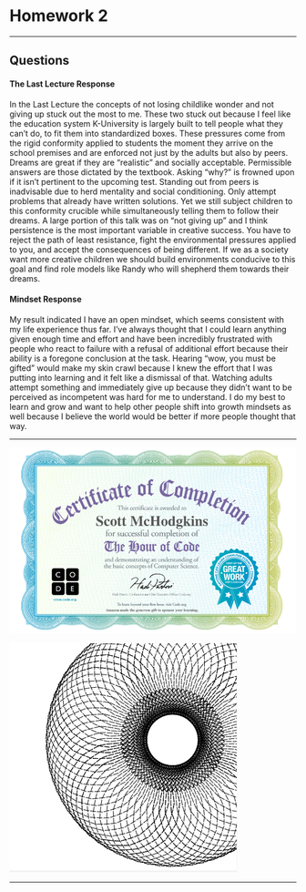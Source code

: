 # Homework 2
---
## Questions
#### The Last Lecture Response
In the Last Lecture the concepts of not losing childlike wonder and not giving up stuck out the most to me. These two stuck out because I feel like the education system K-University is largely built to tell people what they can’t do, to fit them into standardized boxes. These pressures come from the rigid conformity applied to students the moment they arrive on the school premises and are enforced not just by the adults but also by peers. Dreams are great if they are “realistic” and socially acceptable. Permissible answers are those dictated by the textbook. Asking “why?” is frowned upon if it isn’t pertinent to the upcoming test. Standing out from peers is inadvisable due to herd mentality and social conditioning. Only attempt problems that already have written solutions. Yet we still subject children to this conformity crucible while simultaneously telling them to follow their dreams. A large portion of this talk was on “not giving up” and I think persistence is the most important variable in creative success. You have to reject the path of least resistance, fight the environmental pressures applied to you, and accept the consequences of being different. If we as a society want more creative children we should build environments conducive to this goal and find role models like Randy who will shepherd them towards their dreams.
#### Mindset Response
My result indicated I have an open mindset, which seems consistent with my life experience thus far. I’ve always thought that I could learn anything given enough time and effort and have been incredibly frustrated with people who react to failure with a refusal of additional effort because their ability is a foregone conclusion at the task. Hearing “wow, you must be gifted” would make my skin crawl because I knew the effort that I was putting into learning and it felt like a dismissal of that. Watching adults attempt something and immediately give up because they didn’t want to be perceived as incompetent was hard for me to understand. I do my best to learn and grow and want to help other people shift into growth mindsets as well because I believe the world would be better if more people thought that way.

---
![Cert](./images/cert.png "Buying a frame now")

![Art](./images/artistlab.png "Yeah, I'm an artist.")

---
